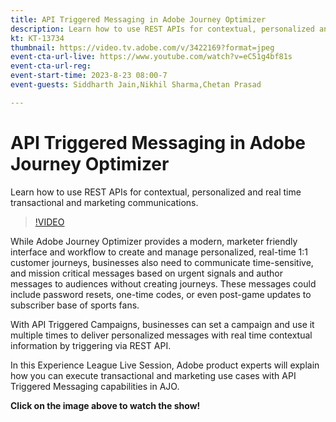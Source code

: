 ```yaml
---
title: API Triggered Messaging in Adobe Journey Optimizer
description: Learn how to use REST APIs for contextual, personalized and real time transactional and marketing communications.
kt: KT-13734
thumbnail: https://video.tv.adobe.com/v/3422169?format=jpeg
event-cta-url-live: https://www.youtube.com/watch?v=eC51g4bf81s
event-cta-url-reg: 
event-start-time: 2023-8-23 08:00-7
event-guests: Siddharth Jain,Nikhil Sharma,Chetan Prasad

---
```

# API Triggered Messaging in Adobe Journey Optimizer

Learn how to use REST APIs for contextual, personalized and real time transactional and marketing communications.

>[!VIDEO](https://video.tv.adobe.com/v/3422169/?learn=on)

While Adobe Journey Optimizer provides a modern, marketer friendly interface and workflow to create and manage personalized, real-time 1:1 customer journeys, businesses also need to communicate time-sensitive, and mission critical messages based on urgent signals and author messages to audiences without creating journeys. These messages could include password resets, one-time codes, or even post-game updates to subscriber base of sports fans.

With API Triggered Campaigns, businesses can set a campaign and use it multiple times to deliver personalized messages with real time contextual information by triggering via REST API.   

In this Experience League Live Session, Adobe product experts will explain how you can execute transactional and marketing use cases with API Triggered Messaging capabilities in AJO. 

**Click on the image above to watch the show!**
 